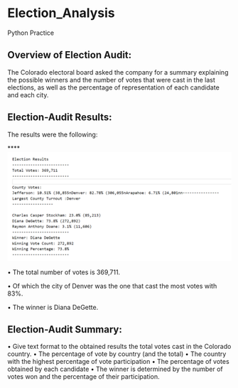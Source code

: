 # Election_Analysis
Python Practice
## Overview of Election Audit: ##
The Colorado electoral board asked the company for a summary explaining the possible winners and the number of votes that were cast in the last elections, as well as the percentage of representation of each candidate and each city. 

## Election-Audit Results: ##

The results were the following:

****![This is an image](https://github.com/RH015/Election_Analysis/blob/main/Resultados.png)

• The total number of votes is 369,711.

• Of which the city of Denver was the one that cast the most votes with 83%.

• The winner is Diana DeGette.

## Election-Audit Summary: ##
• Give text format to the obtained results the total votes cast in the Colorado country.
• The percentage of vote by country (and the total)
• The country with the highest percentage of vote participation
• The percentage of votes obtained by each candidate
• The winner is determined by the number of votes won and the percentage of their participation.
